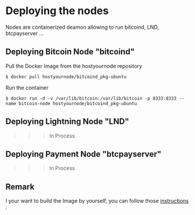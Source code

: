 Deploying the nodes
==
Nodes are containerized deamon allowing to run bitcoind, LND, btcpayserver ...

Deploying Bitcoin Node "bitcoind"
- 
Pull the Docker Image from the hostyournode repository
<pre><code>$ docker pull hostyournode/bitcoind_pkg-ubuntu</code></pre>

Run the container
<pre><code>$ docker run -d -v /var/lib/bitcoin:/var/lib/bitcoin -p 8333:8333 --name bitcoin-node hostyournode/bitcoind_pkg-ubuntu</code></pre>

Deploying Lightning Node "LND"
- 
>>> In Process

Deploying Payment Node "btcpayserver"
- 
>>> In Process

Remark
- 
I your want to build the Image by yourself, you can follow those <a href="https://github.com/babonet13/HostYourNode/tree/master/Docker/bitcoind_pkg-ubuntu">instructions</a> : 
